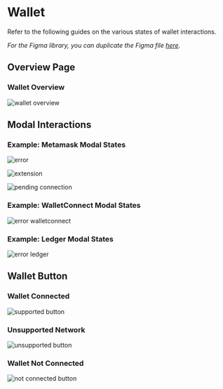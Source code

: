 # Wallet

Refer to the following guides on the various states of wallet interactions.

*For the Figma library, you can duplicate the Figma file [here](https://www.figma.com/file/zZi2fYDUjWEMPQJWAt8VWv/Threshold-DS?node-id=3436%3A24296).*

## Overview Page

### Wallet Overview

![wallet overview](https://user-images.githubusercontent.com/57226633/197245725-3e98ded5-6f2e-4b14-83ce-b815e070d7cc.png)

## Modal Interactions

### Example: Metamask Modal States

![error](https://user-images.githubusercontent.com/57226633/197245793-248ad7a9-7145-429c-8614-3ff7e567e469.png)

![extension](https://user-images.githubusercontent.com/57226633/197245795-7ed84062-4ba4-4a4b-8c2c-64858a04c99a.png)

![pending connection](https://user-images.githubusercontent.com/57226633/197245796-4cab32fe-baa9-449f-aad0-228cd9e50030.png)

### Example: WalletConnect Modal States

![error walletconnect](https://user-images.githubusercontent.com/57226633/197245984-c367ad66-4fa7-483d-9778-d214551fb3f3.png)

### Example: Ledger Modal States

![error ledger](https://user-images.githubusercontent.com/57226633/197245977-f4f2b9b5-0646-4fca-818e-8ad4f6e4518d.png)

## Wallet Button

### Wallet Connected

![supported button](https://user-images.githubusercontent.com/57226633/197246090-96e146da-4af6-4c2d-b2f5-e2985b71a046.png)

### Unsupported Network

![unsupported button](https://user-images.githubusercontent.com/57226633/197246071-643d51e3-0b05-41a6-a50c-e7b6afa01cc9.png)

### Wallet Not Connected

![not connected button](https://user-images.githubusercontent.com/57226633/197246045-98bd0064-faa7-4443-9653-dfdad8c42d19.png)
